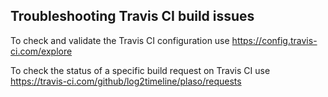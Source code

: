 ## Troubleshooting Travis CI build issues

To check and validate the Travis CI configuration use https://config.travis-ci.com/explore

To check the status of a specific build request on Travis CI use https://travis-ci.com/github/log2timeline/plaso/requests
